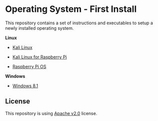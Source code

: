 # Operating System - First Install

This repository contains a set of instructions and executables to setup a newly installed operating system.

**Linux**

* [Kali Linux](./linux/kali/README.md)

* [Kali Linux for Raspberry Pi](./linux/kali-pi/README.md)

* [Raspberry Pi OS](./linux/rpi/README.md)

**Windows**

* [Windows 8.1](./windows/win8.1/README.md)

## License

This repository is using [Apache v2.0](./LICENSE) license. 
